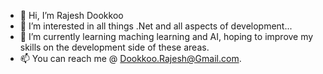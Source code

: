- 👋 Hi, I’m Rajesh Dookkoo
- 👀 I’m interested in all things .Net and all aspects of development...
- 🌱 I’m currently learning maching learning and AI, hoping to improve my skills on the development side of these areas.
- 📫 You can reach me @ Dookkoo.Rajesh@Gmail.com.
